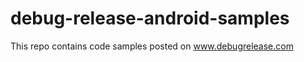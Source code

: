 debug-release-android-samples
=============================

This repo contains code samples posted on www.debugrelease.com
